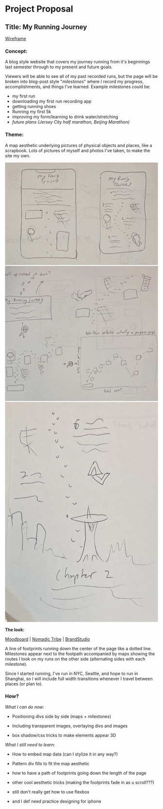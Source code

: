 # Project Proposal

## Title: My Running Journey

[Wireframe](https://ian41284128.github.io/WebDevHW/Week_5/)

### Concept:

A blog style website that covers my journey running from it's beginnings last semester through to my present and future goals.

Viewers will be able to see all of my past recorded runs, but the page will be broken into blog-post style "*milestones*" where I record my progress, accomplishments, and things I've learned. Example milestones could be: 
* my first run
* downloading my first run recording app
* getting running shoes
* Running my first 5k
* improving my form/learning to drink water/stretching
* *future plans (Jersey City half marathon, Beijing Marathon)*

### Theme:

A map aesthetic underlying pictures of physical objects and places, like a scrapbook. Lots of pictures of myself and photos I've taken, to make the site my own.

![two potential layouts](../Week_4/LayoutWireframes.jpg)
![a concept involving scrolling up instead of down](../Week_4/ScrollUpWireframe.jpg)
![an example of a city transition](../Week_4/CityTransitionWireframe.jpg)

**The look:**

[Moodboard](https://www.pinterest.com/hylianchicken/running-site-mood-board/) 
|
[Nomadic Tribe](https://2019.makemepulse.com/)
|
[BrandStudio](https://bstd.ru/en/)

A line of footprints running down the center of the page like a dotted line. Milestones appear next to the footpath accompanied by maps showing the routes I took on my runs on the other side (alternating sides with each milestone).

Since I started running, I've run in NYC, Seattle, and hope to run in Shanghai, so I will include full width transitions whenever I travel between places (or plan to).

### How?

*What I can do now:*

* Positioning divs side by side (maps + milestones)

* Including transparent images, overlaying divs and images

* box shadow/css tricks to make elements appear 3D

*What I still need to learn:*

* How to embed map data (can I stylize it in any way?)

* Pattern div fills to fit the map aesthetic

* how to have a path of footprints going down the length of the page

* other cool aesthetic tricks (making the footprints fade in as u scroll???)

* still don't really get how to use flexbox

* and I def need practice designing for iphone